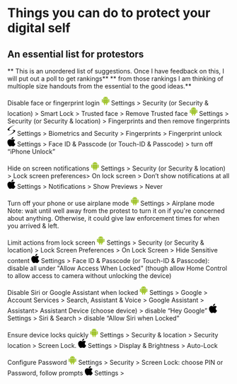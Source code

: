 # Things you can do to protect your digital self
## An essential list for protestors

** This is an unordered list of suggestions. Once I have feedback on this, I will put out a poll to get rankings**
** from those rankings I am thinking of multiople size handouts from the essential to the good ideas.**

Disable face or fingerprint login
![Android Logo](/logos/android.png) Settings > Security (or Security & location) > Smart Lock > Trusted face > Remove Trusted face
![Android Logo](/logos/android.png) Settings >  Security (or Security & location) > Fingerprints  and then remove fingerprints
![Samsung Logo](/logos/samsung.png) Settings > Biometrics and Security > Fingerprints > Fingerprint unlock 
![Apple Logo](/logos/apple.png) Settings > Face ID & Passcode (or Touch-ID & Passcode) > turn off “iPhone Unlock”

Hide on screen notifications
![Android Logo](/logos/android.png)  Settings > Security (or Security & location) > Lock screen preferences> On lock screen > Don’t show notifications at all
![Apple Logo](/logos/apple.png) Settings > Notifications > Show Previews > Never

Turn off your phone or use airplane mode
![Android Logo](/logos/android.png)  Settings > Airplane mode
Note: wait until well away from the protest to turn it on if you're concerned about anything. Otherwise, it could give law enforcement times for when you arrived & left.

Limit actions from lock screen
![Android Logo](/logos/android.png) Settings > Security (or Security & location) > Lock Screen Preferences > On Lock Screen > Hide Sensitive content 
![Apple Logo](/logos/apple.png) Settings > Face ID & Passcode (or Touch-ID & Passcode): disable all under "Allow Access When Locked" (though allow Home Control to allow access to camera without unlocking the device)

Disable Siri or Google Assistant when locked
![Android Logo](/logos/android.png) Settings > Google > Account Services > Search, Assistant & Voice > Google Assistant > Assistant> Assistant Device (choose device) > disable “Hey Google”
![Apple Logo](/logos/apple.png) Settings > Siri & Search > disable “Allow Siri when Locked”

Ensure device locks quickly
![Android Logo](/logos/android.png) Settings > Security & location > Security location > Screen Lock.
![Apple Logo](/logos/apple.png) Settings > Display & Brightness > Auto-Lock

Configure Password
![Android Logo](/logos/android.png) Settings > Security > Screen Lock: choose PIN or Password,  follow prompts
![Apple Logo](/logos/apple.png) Settings > 

